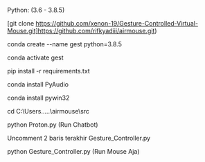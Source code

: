 Python: (3.6 - 3.8.5)

[git clone https://github.com/xenon-19/Gesture-Controlled-Virtual-Mouse.git]https://github.com/rifkyadiii/airmouse.git)

conda create --name gest python=3.8.5

conda activate gest

pip install -r requirements.txt

conda install PyAudio

conda install pywin32

cd C:\Users\.....\airmouse\src

python Proton.py (Run Chatbot)

Uncomment 2 baris terakhir Gesture_Controller.py

python Gesture_Controller.py (Run Mouse Aja)
